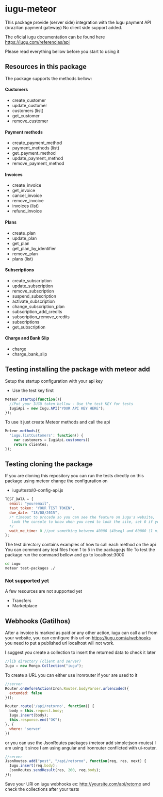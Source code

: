 # iugu-meteor
This package provide (server side) integration with the Iugu payment API (brazilian payment gateway)
No client side support added.

The oficial iugu documentation can be found here https://iugu.com/referencias/api

Please read everything bellow before you start to using it

## Resources in this package
The package supports the methods bellow:
#### Customers
* create_customer
* update_customer
* customers (list)
* get_customer 
* remove_customer

#### Payment methods
* create_payment_method
* payment_methods (list)
* get_payment_method
* update_payment_method
* remove_payment_method

#### Invoices
* create_invoice
* get_invoice
* cancel_invoice
* remove_invoice
* invoices (list)
* refund_invoice

#### Plans
* create_plan
* update_plan
* get_plan
* get_plan_by_identifier
* remove_plan
* plans (list)

#### Subscriptions
* create_subscription
* update_subscription
* remove_subscription
* suspend_subscription
* activate_subscription
* change_subscription_plan
* subscription_add_credits
* subscription_remove_credits
* subscriptions
* get_subscription

#### Charge and Bank Slip
* charge
* charge_bank_slip

## Testing installing the package with meteor add

Setup the startup configuration with your api key
* Use the test key first
````js
Meteor.startup(function(){
  //Put your IUGU token bellow - Use the test KEY for tests
  IugiApi = new Iugu.API("YOUR API KEY HERE");
});
````
To use it just create Meteor methods and call the api
````js
Meteor.methods({
  'iugu.listCustomers': function() {
    var customers = IugiApi.customers()
    return clientes;
});
  ````


## Testing cloning the package

If you are cloning this repository you can run the tests directly on this package using meteor
change the configuration on
* iugu\tests\0-config-api.js
````js
TEST_DATA = {
  email: "youremail",
  test_token: "YOUR TEST TOKEN",
  due_date: "18/08/2015",
  /* timeout to procede so you can see the feature on iugu's website,
   look the console to know when you need to look the site, set 0 if you don't want to check.
  */
  wait_me_time: 0 //put something between 40000 (40seg) and 60000 (1 minute)
};
````
The test directory contains examples of how to call each method on the api
You can comment any test files from 1 to 5 in the package.js file
To test the package run the command bellow and go to localhost:3000
````sh
cd iugu
meteor test-packages ./
````


### Not supported yet

A few resources are not supported yet

- Transfers
- Marketplace


## Webhooks (Gatilhos)

After a invoice is marked as paid or any other action, iugu can call a url from your website,
you can configure this url on https://iugu.com/a/webhooks you need to put a published url
localhost will not work.

I suggest you create a collection to insert the returned data to check it later

````js
//lib directory (client and server)
Iugu = new Mongo.Collection("iugu");
````

To create a URL you can either use Ironrouter if your are used to it
````js
//server
Router.onBeforeAction(Iron.Router.bodyParser.urlencoded({
  extended: false
}));

Router.route('/api/retorno', function() {
  body = this.request.body;
  Iugu.insert(body);
  this.response.end("OK");
}, {
  where: 'server'
})
````
or you can use the JsonRoutes packages (meteor add simple:json-routes)
I am using it since I am using angular and Ironrouter conflicted with ui-router.

````js
//server
JsonRoutes.add("post", "/api/retorno", function(req, res, next) {
  Iugu.insert(req.body);
  JsonRoutes.sendResult(res, 200, req.body);
});
````

Save your URl on iugu webhooks  ex: http://yoursite.com/api/retorno
and check the collections after your tests
